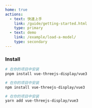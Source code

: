 ```yaml
---
home: true
actions:
  - text: 快速上手
    link: /guide/getting-started.html
    type: primary
  - text: demo
    link: /example/load-a-model/
    type: secondary
---
```



<RotateNaixiaodong/>

### Install

<CodeGroup>
<CodeGroupItem title="PNPM" active>

```bash
# 在你的项目中安装
pnpm install vue-threejs-display/vue3
```

  </CodeGroupItem>
<CodeGroupItem title="NPM">

```bash
# 在你的项目中安装
npm install vue-threejs-display/vue3
```

  </CodeGroupItem>

	
  <CodeGroupItem title="YARN">

```bash
# 在你的项目中安装
yarn add vue-threejs-display/vue3
```

  </CodeGroupItem>

</CodeGroup>
